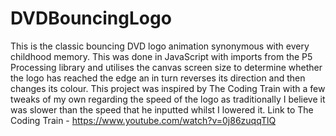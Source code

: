 # DVDBouncingLogo
This is the classic bouncing DVD logo animation synonymous with every childhood memory. This was done in JavaScript with imports from the P5 Processing library and utilises the canvas screen size to determine whether the logo has reached the edge an in turn reverses its direction and then changes its colour. This project was inspired by The Coding Train with a few tweaks of my own regarding the speed of the logo as traditionally I believe it was slower than the speed that he inputted whilst I lowered it. Link to The Coding Train - https://www.youtube.com/watch?v=0j86zuqqTlQ
